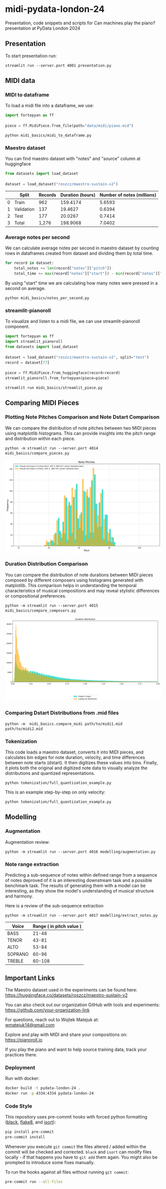# midi-pydata-london-24
Presentation, code snippets and scripts for Can machines play the piano? presentation at PyData London 2024

## Presentation

To start presentation run:

```shell
streamlit run --server.port 4001 presentation.py
```

## MIDI data

### MIDI to dataframe

To load a midi file into a dataframe, we use:

```py
import fortepyan as ff

piece = ff.MidiPiece.from_file(path="data/midi/piano.mid")
```

```shell
python midi_basics/midi_to_dataframe.py
```
### Maestro dataset

You can find maestro dataset with "notes" and "source" column at huggingface

```py
from datasets import load_dataset

dataset = load_dataset("roszcz/maestro-sustain-v2")
```

|    | Split      | Records | Duration (hours) | Number of notes (millions) |
|----|------------|---------|------------------|----------------------------|
| 0  | Train      | 962     | 159.4174         | 5.6593                     |
| 1  | Validation | 137     | 19.4627          | 0.6394                     |
| 2  | Test       | 177     | 20.0267          | 0.7414                     |
| 3  | Total      | 1,276   | 198.9068         | 7.0402                     |


### Average notes per second

We can calculate average notes per second in maestro dataset by counting rows in dataframes created from
dataset and dividing them by total time.

```py
for record in dataset:
    total_notes += len(record["notes"]["pitch"])
    total_time += max(record["notes"]["start"]) - min(record["notes"]["start"])
```

By using "start" time we are calculating how many notes were pressed in a second on average.

```shell
python midi_basics/notes_per_second.py
```

### streamlit-pianoroll

To visualize and listen to a midi file, we can use streamlit-pianoroll component.

```py
import fortepyan as ff
import streamlit_pianoroll
from datasets import load_dataset

dataset = load_dataset("roszcz/maestro-sustain-v2", split="test")
record = dataset[77]

piece = ff.MidiPiece.from_huggingface(record=record)
streamlit_pianoroll.from_fortepyan(piece=piece)
```

```shell
streamlit run midi_basics/streamlit_piece.py
```

## Comparing MIDI Pieces

### Plotting Note Pitches Comparison and Note Dstart Comparison

We can compare the distribution of note pitches between two MIDI pieces using matplotlib histograms.
This can provide insights into the pitch range and distribution within each piece.

```shell
python -m streamlit run --server.port 4014 midi_basics/compare_pieces.py
```

![pitch comparison](data/img/pitch_comparison.png)

### Duration Distribution Comparison

You can compare the distribution of note durations between MIDI pieces composed by different composers using histograms generated with matplotlib.
 This comparison helps in understanding the temporal characteristics of musical compositions and may reveal stylistic differences or compositional preferences.

```shell
python -m streamlit run --server.port 4015 midi_basics/compare_composers.py
```

![duration comparison](data/img/duration_comparison.png)

### Comparing Dstart Distributions from .mid files

```shell
python -m  midi_basics.compare_midi path/to/midi1.mid path/to/midi2.mid
```
### Tokenization
This code loads a maestro dataset, converts it into MIDI pieces, and calculates bin edges for note duration, velocity, and time differences between note starts (dstart). It then digitizes these values into bins. Finally, it plots both the original and digitized note data to visually analyze the distributions and quantized representations.
```shell
python tokenization/full_quantization_example.py
```
This is an example step-by-step on only velocity:
```shell
python tokenization/full_quantization_example.py
```

## Modelling
### Augmentation
Augmentation review:
```shell
python -m streamlit run --server.port 4016 modelling/augmentation.py
```

### Note range extraction
Predicting a sub-sequence of notes within defined range from a sequence of notes deproved of it is
an interesting downstream task and a possible benchmark task. The results of generating them with a model can be interesting,
as they show the model's understanding of musical structure and harmony.

Here is a review of the sub-sequence extraction

```shell
python -m streamlit run --server.port 4017 modelling/extract_notes.py
```
| Voice    | Range ( in pitch value )|
|----------|-----------|
| BASS     | 21-48     |
| TENOR    | 43-81     |
| ALTO     | 53-84     |
| SOPRANO  | 60-96     |
| TREBLE   | 60-108    |

## Important Links
The Maestro dataset used in the experiments can be found here: <br>
https://huggingface.co/datasets/roszcz/maestro-sustain-v2

You can also check out our organization GitHub with tools and experiments: <br>
https://github.com/your-organization-link

For questions, reach out to Wojtek Matejuk at: <br>
wmatejuk14@gmail.com

Explore and play with MIDI and share your compositions on: <br>
https://pianoroll.io

If you play the piano and want to help source training data, track your practices there.

### Deployment

Run with docker:

```sh
docker build -t pydata-london-24 .
docker run -p 4334:4334 pydata-london-24
```

### Code Style

This repository uses pre-commit hooks with forced python formatting ([black](https://github.com/psf/black),
[flake8](https://flake8.pycqa.org/en/latest/), and [isort](https://pycqa.github.io/isort/)):

```sh
pip install pre-commit
pre-commit install
```

Whenever you execute `git commit` the files altered / added within the commit will be checked and corrected.
`black` and `isort` can modify files locally - if that happens you have to `git add` them again.
You might also be prompted to introduce some fixes manually.

To run the hooks against all files without running `git commit`:

```sh
pre-commit run --all-files
```
